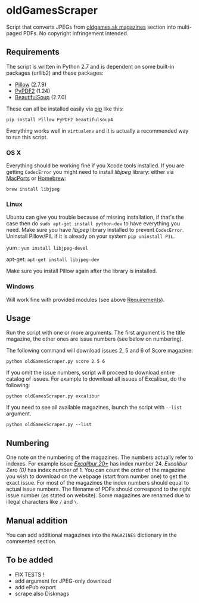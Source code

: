 # oldGamesScraper

Script that converts JPEGs from [oldgames.sk magazines](http://www.oldgames.sk/mags/) section into multi-paged PDFs. No copyright infringement intended.

## Requirements

The script is written in Python 2.7 and is dependent on some built-in packages (urllib2) and these packages:

- [Pillow](http://pillow.readthedocs.org/installation.html) (2.7.9)
- [PyPDF2](http://mstamy2.github.io/PyPDF2/) (1.24)
- [BeautifulSoup](http://www.crummy.com/software/BeautifulSoup/bs4/doc/) (2.7.0)

These can all be installed easily via [pip](https://pypi.python.org/pypi/pip/) like this:  

	pip install Pillow PyPDF2 beautifulsoup4

Everything works well in `virtualenv` and it is actually a recommended way to run this script.

### OS X

Everything should be working fine if you Xcode tools installed. If you are getting `CodecError` you might need to install _libjpeg_ library: either via [MacPorts](http://ethan.tira-thompson.com/Mac_OS_X_Ports.html) or [Homebrew](http://brew.sh):

	brew install libjpeg

### Linux

Ubuntu can give you trouble because of missing installation, if that's the case then do `sudo apt-get install python-dev` to have everything you need.
Make sure you have _libjpeg_ library installed to prevent `CodecError`. Uninstall Pillow/PIL if it is already on your system `pip uninstall PIL`.

yum : `yum install libjpeg-devel`

apt-get: `apt-get install libjpeg-dev`

Make sure you install Pillow again after the library is installed.

### Windows

Will work fine with provided modules (see above [Requirements](#requirements)).

## Usage

Run the script with one or more arguments. The first argument is the title magazine, the other ones are issue numbers (see below on numbering). 

The following command will download issues 2, 5 and 6 of Score magazine:

	python oldGamesScraper.py score 2 5 6

If you omit the issue numbers, script will proceed to download entire catalog of issues. For example to download all issues of Excalibur, do the following:

	python oldGamesScraper.py excalibur

If you need to see all available magazines, launch the script with `--list` argument. 

	python oldGamesScraper.py --list

## Numbering

One note on the numbering of the magazines. The numbers actually refer to indexes. For example issue [*Excalibur 20+*](http://www.oldgames.sk/mag/excalibur-20-plus/) has index number 24. _Excalibur Zero (0)_ has index number of 1.
You can count the order of the magazine you wish to download on the webpage (start from number one) to get the exact issue. For most of the magazines the index numbers should equal to actual issue numbers. The filename of PDFs should correspond to the right issue number (as stated on website). Some magazines are renamed due to illegal characters like `/` and `\`.

## Manual addition

You can add additional magazines into the `MAGAZINES` dictionary in the commented section.

## To be added

- FIX TESTS !
- add argument for JPEG-only download
- add ePub export
- scrape also Diskmags

